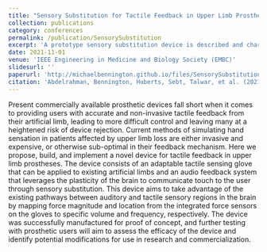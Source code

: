 ```yaml
---
title: "Sensory Substitution for Tactile Feedback in Upper Limb Prostheses"
collection: publications
category: conferences
permalink: /publication/SensorySubstitution
excerpt: 'A prototype sensory substitution device is described and characterized for tactile feedback in upper limb prostheses.'
date: 2021-11-01
venue: 'IEEE Engineering in Medicine and Biology Society (EMBC)'
slidesurl: ''
paperurl: 'http://michaelbennington.github.io/files/SensorySubstitution.pdf'
citation: 'Abdelrahman, Bennington, Huberts, Sebt, Talwar, et al. (2021). &quot;Sensory Substitution for Tactile Feedback in Upper Limb Prostheses.&quot; <i>IEEE EMBC 2021</i>. 1(1).'
---
```


Present commercially available prosthetic devices fall short when it comes to providing users with accurate and non-invasive tactile feedback from their artificial limb, leading to more difficult control and leaving many at a heightened risk of device rejection. Current methods of simulating hand sensation in patients affected by upper limb loss are either invasive and expensive, or otherwise sub-optimal in their feedback mechanism. Here we propose, build, and implement a novel device for tactile feedback in upper limb prostheses. The device consists of an adaptable tactile sensing glove that can be applied to existing artificial limbs and an audio feedback system that leverages the plasticity of the brain to communicate touch to the user through sensory substitution. This device aims to take advantage of the existing pathways between auditory and tactile sensory regions in the brain by mapping force magnitude and location from the integrated force sensors on the gloves to specific volume and frequency, respectively. The device was successfully manufactured for proof of concept, and further testing with prosthetic users will aim to assess the efficacy of the device and identify potential modifications for use in research and commercialization.